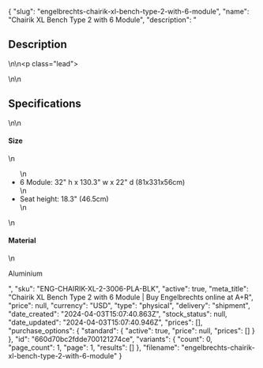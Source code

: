 {
  "slug": "engelbrechts-chairik-xl-bench-type-2-with-6-module",
  "name": "Chairik XL Bench Type 2 with 6 Module",
  "description": "<h2>Description</h2>\n<!-- split -->\n<p class=\"lead\"> </p>\n<!-- split -->\n<h2>Specifications</h2>\n<!-- split -->\n<h4>Size</h4>\n<ul>\n<li>6 Module: 32\" h x 130.3\" w x 22\" d (81x331x56cm)</li>\n<li>Seat height: 18.3\" (46.5cm)</li>\n</ul>\n<h4>Material</h4>\n<p>Aluminium</p>",
  "sku": "ENG-CHAIRIK-XL-2-3006-PLA-BLK",
  "active": true,
  "meta_title": "Chairik XL Bench Type 2 with 6 Module | Buy Engelbrechts online at A+R",
  "price": null,
  "currency": "USD",
  "type": "physical",
  "delivery": "shipment",
  "date_created": "2024-04-03T15:07:40.863Z",
  "stock_status": null,
  "date_updated": "2024-04-03T15:07:40.946Z",
  "prices": [],
  "purchase_options": {
    "standard": {
      "active": true,
      "price": null,
      "prices": []
    }
  },
  "id": "660d70bc2fdde700121274ce",
  "variants": {
    "count": 0,
    "page_count": 1,
    "page": 1,
    "results": []
  },
  "filename": "engelbrechts-chairik-xl-bench-type-2-with-6-module"
}